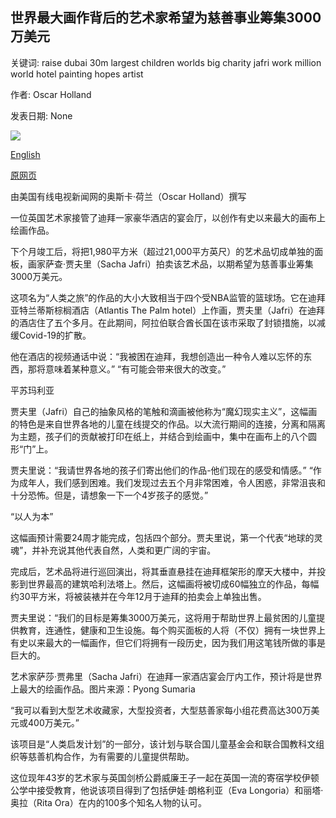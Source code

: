 ## 世界最大画作背后的艺术家希望为慈善事业筹集3000万美元

关键词: raise dubai 30m largest children worlds big charity jafri work million world hotel painting hopes artist

作者: Oscar Holland

发表日期: None

![](https://cdn.cnn.com/cnnnext/dam/assets/200820071750-restricted-02-sacha-jafri-super-tease.jpg)

[English](Artist%20behind%20world%27s%20largest%20painting%20hopes%20to%20raise%20%2430M%20for%20charity.md)

[原网页](https://edition.cnn.com/style/article/worlds-largest-painting-sacha-jafri/index.html)

由美国有线电视新闻网的奥斯卡·荷兰（Oscar Holland）撰写

一位英国艺术家接管了迪拜一家豪华酒店的宴会厅，以创作有史以来最大的画布上绘画作品。

下个月竣工后，将把1,980平方米（超过21,000平方英尺）的艺术品切成单独的面板，画家萨查·贾夫里（Sacha Jafri）拍卖该艺术品，以期希望为慈善事业筹集3000万美元。

这项名为“人类之旅”的作品的大小大致相当于四个受NBA监管的篮球场。它在迪拜亚特兰蒂斯棕榈酒店（Atlantis The Palm hotel）上作画，贾夫里（Jafri）在迪拜的酒店住了五个多月。在此期间，阿拉伯联合酋长国在该市采取了封锁措施，以减缓Covid-19的扩散。

他在酒店的视频通话中说：“我被困在迪拜，我想创造出一种令人难以忘怀的东西，那将意味着某种意义。” “有可能会带来很大的改变。”

平苏玛利亚

贾夫里（Jafri）自己的抽象风格的笔触和滴画被他称为“魔幻现实主义”，这幅画的特色是来自世界各地的儿童在线提交的作品。以大流行期间的连接，分离和隔离为主题，孩子们的贡献被打印在纸上，并结合到绘画中，集中在画布上的八个圆形“门”上。

贾夫里说：“我请世界各地的孩子们寄出他们的作品-他们现在的感受和情感。” “作为成年人，我们感到困难。我们发现过去五个月非常困难，令人困惑，非常沮丧和十分恐怖。但是，请想象一下一个4岁孩子的感觉。”

“以人为本”

这幅画预计需要24周才能完成，包括四个部分。贾夫里说，第一个代表“地球的灵魂”，并补充说其他代表自然，人类和更广阔的宇宙。

完成后，艺术品将进行巡回演出，将其垂直悬挂在迪拜框架形的摩天大楼中，并投影到世界最高的建筑哈利法塔上。然后，这幅画将被切成60幅独立的作品，每幅约30平方米，将被装裱并在今年12月于迪拜的拍卖会上单独出售。

贾夫里说：“我们的目标是筹集3000万美元，这将用于帮助世界上最贫困的儿童提供教育，连通性，健康和卫生设施。每个购买面板的人将（不仅）拥有一块世界上有史以来最大的一幅画作，但它们将拥有一段历史，因为我们用这笔钱所做的事是巨大的。

艺术家萨莎·贾弗里（Sacha Jafri）在迪拜一家酒店宴会厅内工作，预计将是世界上最大的绘画作品。图片来源：Pyong Sumaria

“我可以看到大型艺术收藏家，大型投资者，大型慈善家每小组花费高达300万美元或400万美元。”

该项目是“人类启发计划”的一部分，该计划与联合国儿童基金会和联合国教科文组织等慈善机构合作，为有需要的儿童提供帮助。

这位现年43岁的艺术家与英国剑桥公爵威廉王子一起在英国一流的寄宿学校伊顿公学中接受教育，他说该项目得到了包括伊娃·朗格利亚（Eva Longoria）和丽塔·奥拉（Rita Ora）在内的100多个知名人物的认可。